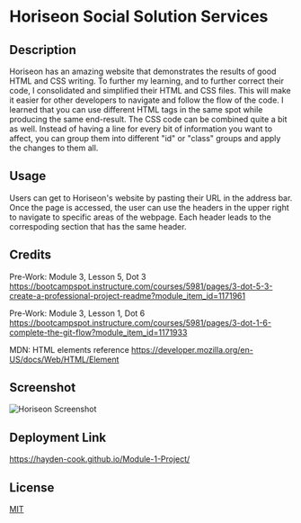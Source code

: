 # Horiseon Social Solution Services

## Description
Horiseon has an amazing website that demonstrates the results of good HTML and CSS writing. To further my learning, and to further correct their code, I consolidated and simplified their HTML and CSS files. This will make it easier for other developers to navigate and follow the flow of the code. I learned that you can use different HTML tags in the same spot while producing the same end-result. The CSS code can be combined quite a bit as well. Instead of having a line for every bit of information you want to affect, you can group them into different "id" or "class" groups and apply the changes to them all.

## Usage
Users can get to Horiseon's website by pasting their URL in the address bar. Once the page is accessed, the user can use the headers in the upper right to navigate to specific areas of the webpage. Each header leads to the correspoding section that has the same header.

## Credits
Pre-Work: Module 3, Lesson 5, Dot 3
https://bootcampspot.instructure.com/courses/5981/pages/3-dot-5-3-create-a-professional-project-readme?module_item_id=1171961

Pre-Work: Module 3, Lesson 1, Dot 6
https://bootcampspot.instructure.com/courses/5981/pages/3-dot-1-6-complete-the-git-flow?module_item_id=1171933

MDN: HTML elements reference
https://developer.mozilla.org/en-US/docs/Web/HTML/Element

## Screenshot
![Horiseon Screenshot](https://github.com/Hayden-Cook/Module-1-Project/assets/166083664/07ff5fab-5b7f-403e-919f-e6347dc9c9ca)

## Deployment Link
https://hayden-cook.github.io/Module-1-Project/

## License
[MIT](https://choosealicense.com/licenses/mit/)


